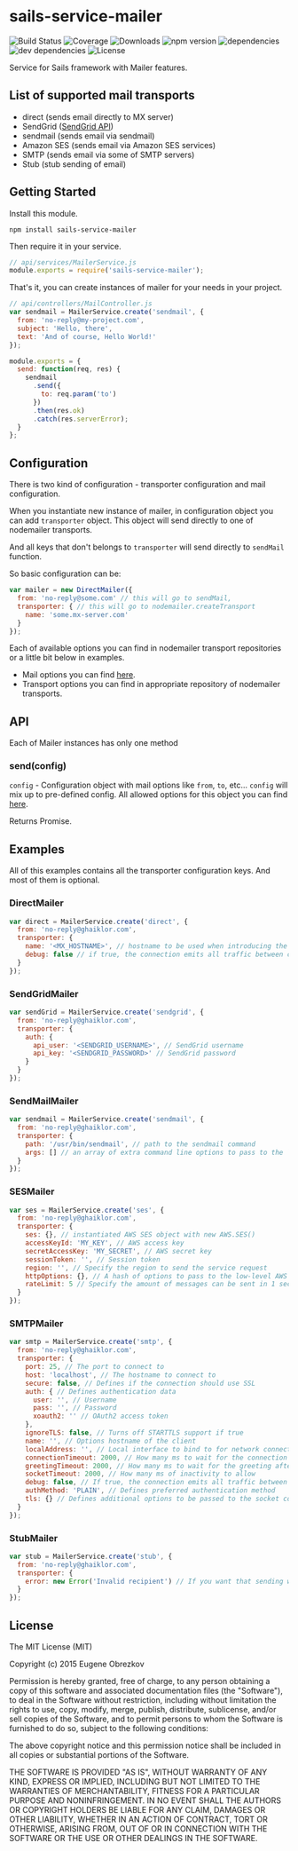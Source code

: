 # sails-service-mailer

![Build Status](https://img.shields.io/travis/ghaiklor/sails-service-mailer.svg) ![Coverage](https://img.shields.io/coveralls/ghaiklor/sails-service-mailer.svg) ![Downloads](https://img.shields.io/npm/dm/sails-service-mailer.svg) ![npm version](https://img.shields.io/npm/v/sails-service-mailer.svg) ![dependencies](https://img.shields.io/david/ghaiklor/sails-service-mailer.svg) ![dev dependencies](https://img.shields.io/david/dev/ghaiklor/sails-service-mailer.svg) ![License](https://img.shields.io/npm/l/sails-service-mailer.svg)

Service for Sails framework with Mailer features.

## List of supported mail transports

- direct (sends email directly to MX server)
- SendGrid ([SendGrid API](https://sendgrid.com/docs/API_Reference/Web_API/mail.html))
- sendmail (sends email via sendmail)
- Amazon SES (sends email via Amazon SES services)
- SMTP (sends email via some of SMTP servers)
- Stub (stub sending of email)

## Getting Started

Install this module.

```shell
npm install sails-service-mailer
```

Then require it in your service.

```javascript
// api/services/MailerService.js
module.exports = require('sails-service-mailer');
```

That's it, you can create instances of mailer for your needs in your project.

```javascript
// api/controllers/MailController.js
var sendmail = MailerService.create('sendmail', {
  from: 'no-reply@my-project.com',
  subject: 'Hello, there',
  text: 'And of course, Hello World!'
});

module.exports = {
  send: function(req, res) {
    sendmail
      .send({
        to: req.param('to')
      })
      .then(res.ok)
      .catch(res.serverError);
  }
};
```

## Configuration

There is two kind of configuration - transporter configuration and mail configuration.

When you instantiate new instance of mailer, in configuration object you can add `transporter` object.
This object will send directly to one of nodemailer transports.

And all keys that don't belongs to `transporter` will send directly to `sendMail` function.

So basic configuration can be:

```javascript
var mailer = new DirectMailer({
  from: 'no-reply@some.com' // this will go to sendMail,
  transporter: { // this will go to nodemailer.createTransport
    name: 'some.mx-server.com'
  }
});
```

Each of available options you can find in nodemailer transport repositories or a little bit below in examples.

- Mail options you can find [here](http://www.nodemailer.com/#e-mail-message-fields).
- Transport options you can find in appropriate repository of nodemailer transports.

## API

Each of Mailer instances has only one method

### send(config)

`config` - Configuration object with mail options like `from`, `to`, etc...
`config` will mix up to pre-defined config.
All allowed options for this object you can find [here](http://www.nodemailer.com/#e-mail-message-fields).

Returns Promise.

## Examples

All of this examples contains all the transporter configuration keys. And most of them is optional.

### DirectMailer

```javascript
var direct = MailerService.create('direct', {
  from: 'no-reply@ghaiklor.com',
  transporter: {
    name: '<MX_HOSTNAME>', // hostname to be used when introducing the client to the MX server
    debug: false // if true, the connection emits all traffic between client and server as `log` events
  }
});
```

### SendGridMailer

```javascript
var sendGrid = MailerService.create('sendgrid', {
  from: 'no-reply@ghaiklor.com',
  transporter: {
    auth: {
      api_user: '<SENDGRID_USERNAME>', // SendGrid username
      api_key: '<SENDGRID_PASSWORD>' // SendGrid password
    }
  }
});
```

### SendMailMailer

```javascript
var sendmail = MailerService.create('sendmail', {
  from: 'no-reply@ghaiklor.com',
  transporter: {
    path: '/usr/bin/sendmail', // path to the sendmail command
    args: [] // an array of extra command line options to pass to the `sendmail` command
  }
});
```

### SESMailer

```javascript
var ses = MailerService.create('ses', {
  from: 'no-reply@ghaiklor.com',
  transporter: {
    ses: {}, // instantiated AWS SES object with new AWS.SES()
    accessKeyId: 'MY_KEY', // AWS access key
    secretAccessKey: 'MY_SECRET', // AWS secret key
    sessionToken: '', // Session token
    region: '', // Specify the region to send the service request
    httpOptions: {}, // A hash of options to pass to the low-level AWS HTTP request
    rateLimit: 5 // Specify the amount of messages can be sent in 1 second
  }
});
```

### SMTPMailer

```javascript
var smtp = MailerService.create('smtp', {
  from: 'no-reply@ghaiklor.com',
  transporter: {
    port: 25, // The port to connect to
    host: 'localhost', // The hostname to connect to
    secure: false, // Defines if the connection should use SSL
    auth: { // Defines authentication data
      user: '', // Username
      pass: '', // Password
      xoauth2: '' // OAuth2 access token
    },
    ignoreTLS: false, // Turns off STARTTLS support if true
    name: '', // Options hostname of the client
    localAddress: '', // Local interface to bind to for network connections
    connectionTimeout: 2000, // How many ms to wait for the connection to establish
    greetingTimeout: 2000, // How many ms to wait for the greeting after connection
    socketTimeout: 2000, // How many ms of inactivity to allow
    debug: false, // If true, the connection emits all traffic between client and server as `log` events
    authMethod: 'PLAIN', // Defines preferred authentication method
    tls: {} // Defines additional options to be passed to the socket constructor
  }
});
```

### StubMailer

```javascript
var stub = MailerService.create('stub', {
  from: 'no-reply@ghaiklor.com',
  transporter: {
    error: new Error('Invalid recipient') // If you want that sending will fail and return error
  }
});
```

## License

The MIT License (MIT)

Copyright (c) 2015 Eugene Obrezkov

Permission is hereby granted, free of charge, to any person obtaining a copy
of this software and associated documentation files (the "Software"), to deal
in the Software without restriction, including without limitation the rights
to use, copy, modify, merge, publish, distribute, sublicense, and/or sell
copies of the Software, and to permit persons to whom the Software is
furnished to do so, subject to the following conditions:

The above copyright notice and this permission notice shall be included in all
copies or substantial portions of the Software.

THE SOFTWARE IS PROVIDED "AS IS", WITHOUT WARRANTY OF ANY KIND, EXPRESS OR
IMPLIED, INCLUDING BUT NOT LIMITED TO THE WARRANTIES OF MERCHANTABILITY,
FITNESS FOR A PARTICULAR PURPOSE AND NONINFRINGEMENT. IN NO EVENT SHALL THE
AUTHORS OR COPYRIGHT HOLDERS BE LIABLE FOR ANY CLAIM, DAMAGES OR OTHER
LIABILITY, WHETHER IN AN ACTION OF CONTRACT, TORT OR OTHERWISE, ARISING FROM,
OUT OF OR IN CONNECTION WITH THE SOFTWARE OR THE USE OR OTHER DEALINGS IN THE
SOFTWARE.
